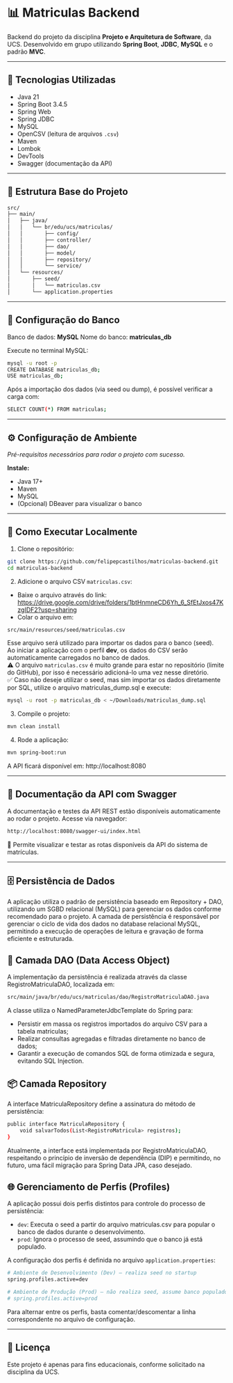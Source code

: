 # 📊 Matriculas Backend

Backend do projeto da disciplina **Projeto e Arquitetura de Software**, da UCS. Desenvolvido em grupo utilizando **Spring Boot**, **JDBC**, **MySQL** e o padrão **MVC**.

---

## 🚀 Tecnologias Utilizadas

- Java 21
- Spring Boot 3.4.5
- Spring Web
- Spring JDBC
- MySQL
- OpenCSV (leitura de arquivos `.csv`)
- Maven
- Lombok
- DevTools
- Swagger (documentação da API)

---

## 📁 Estrutura Base do Projeto

```bash
src/
├── main/
│   ├── java/
│   │   └── br/edu/ucs/matriculas/
│   │       ├── config/
│   │       ├── controller/
│   │       ├── dao/
│   │       ├── model/
│   │       ├── repository/
│   │       └── service/
│   └── resources/
│       ├── seed/
│       │   └── matriculas.csv
│       └── application.properties
```

---

## 🐘 Configuração do Banco

Banco de dados: **MySQL**
Nome do banco: **matriculas_db**

Execute no terminal MySQL:

```bash
mysql -u root -p
CREATE DATABASE matriculas_db;
USE matriculas_db;
```

Após a importação dos dados (via seed ou dump), é possível verificar a carga com:

```bash
SELECT COUNT(*) FROM matriculas;
```

---

## ⚙️ Configuração de Ambiente

_Pré-requisitos necessários para rodar o projeto com sucesso._

**Instale:**

- Java 17+
- Maven
- MySQL
- (Opcional) DBeaver para visualizar o banco

---

## 🚀 Como Executar Localmente

1. Clone o repositório:

```bash
git clone https://github.com/felipepcastilhos/matriculas-backend.git
cd matriculas-backend
```

2. Adicione o arquivo CSV `matriculas.csv`:

- Baixe o arquivo através do link: https://drive.google.com/drive/folders/1btHnmneCD6Yh_6_SfEtJxos47KzgIDF2?usp=sharing
- Colar o arquivo em:

```bash
src/main/resources/seed/matriculas.csv
```

Esse arquivo será utilizado para importar os dados para o banco (seed).  
Ao iniciar a aplicação com o perfil **dev**, os dados do CSV serão automaticamente carregados no banco de dados.  
⚠️ O arquivo `matriculas.csv` é muito grande para estar no repositório (limite do GitHub), por isso é necessário adicioná-lo uma vez nesse diretório.  
✅ Caso não deseje utilizar o seed, mas sim importar os dados diretamente por SQL, utilize o arquivo matriculas_dump.sql e execute:

```bash
mysql -u root -p matriculas_db < ~/Downloads/matriculas_dump.sql
```

3. Compile o projeto:

```bash
mvn clean install
```

4. Rode a aplicação:

```bash
mvn spring-boot:run
```

A API ficará disponível em: http://localhost:8080

---

## 🧪 Documentação da API com Swagger

A documentação e testes da API REST estão disponíveis automaticamente ao rodar o projeto.
Acesse via navegador:

```bash
http://localhost:8080/swagger-ui/index.html
```

📌 Permite visualizar e testar as rotas disponíveis da API do sistema de matrículas.

---

## 🗄️ Persistência de Dados

A aplicação utiliza o padrão de persistência baseado em Repository + DAO, utilizando um SGBD relacional (MySQL) para gerenciar os dados conforme recomendado para o projeto. A camada de persistência é responsável por gerenciar o ciclo de vida dos dados no database relacional MySQL, permitindo a execução de operações de leitura e gravação de forma eficiente e estruturada.

## 🔄 Camada DAO (Data Access Object)

A implementação da persistência é realizada através da classe RegistroMatriculaDAO, localizada em:

```bash
src/main/java/br/edu/ucs/matriculas/dao/RegistroMatriculaDAO.java
```

A classe utiliza o NamedParameterJdbcTemplate do Spring para:

- Persistir em massa os registros importados do arquivo CSV para a tabela matriculas;
- Realizar consultas agregadas e filtradas diretamente no banco de dados;
- Garantir a execução de comandos SQL de forma otimizada e segura, evitando SQL Injection.

## 📦 Camada Repository

A interface MatriculaRepository define a assinatura do método de persistência:

```bash
public interface MatriculaRepository {
    void salvarTodos(List<RegistroMatricula> registros);
}
```

Atualmente, a interface está implementada por RegistroMatriculaDAO, respeitando o princípio de inversão de dependência (DIP) e permitindo, no futuro, uma fácil migração para Spring Data JPA, caso desejado.

## 🌐 Gerenciamento de Perfis (Profiles)

A aplicação possui dois perfis distintos para controle do processo de persistência:

- `dev`: Executa o seed a partir do arquivo matriculas.csv para popular o banco de dados durante o desenvolvimento.
- `prod`: Ignora o processo de seed, assumindo que o banco já está populado.

A configuração dos perfis é definida no arquivo `application.properties`:

```bash
# Ambiente de Desenvolvimento (Dev) — realiza seed no startup
spring.profiles.active=dev

# Ambiente de Produção (Prod) — não realiza seed, assume banco populado
# spring.profiles.active=prod
```

Para alternar entre os perfis, basta comentar/descomentar a linha correspondente no arquivo de configuração.

---

## 📄 Licença

Este projeto é apenas para fins educacionais, conforme solicitado na disciplina da UCS.
